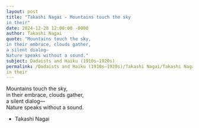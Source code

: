 ```yaml
---
layout: post
title: "Takashi Nagai - Mountains touch the sky  
in their"
date: 2024-12-28 12:00:00 -0000
author: Takashi Nagai
quote: "Mountains touch the sky,  
in their embrace, clouds gather,  
a silent dialog—  
Nature speaks without a sound."
subject: Dadaists and Haiku (1910s–1920s)
permalink: /Dadaists and Haiku (1910s–1920s)/Takashi Nagai/Takashi Nagai - Mountains touch the sky  
in their
---
```


Mountains touch the sky,  
in their embrace, clouds gather,  
a silent dialog—  
Nature speaks without a sound.

- Takashi Nagai
